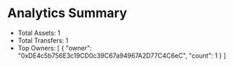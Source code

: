 # Analytics Summary

- Total Assets: 1
- Total Transfers: 1
- Top Owners: [
  {
    "owner": "0xDE4c5b756E3c19CD0c39C67a94967A2D77C4C6eC",
    "count": 1
  }
]